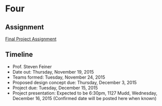 # Four

## Assignment

[Final Project Assignment](http://monet.cs.columbia.edu/courses/csw4170/proj-15f.pdf)

## Timeline

* Prof. Steven Feiner
* Date out: Thursday, November 19, 2015
* Teams formed: Tuesday, November 24, 2015
* Proposed design concept due: Thursday, December 3, 2015
* Project due: Tuesday, December 15, 2015
* Project presentation: ​Expected to be ​6:30pm, 1127 Mudd, Wednesday, December 16, 2015 (​Confirmed date will be posted here when known)​
